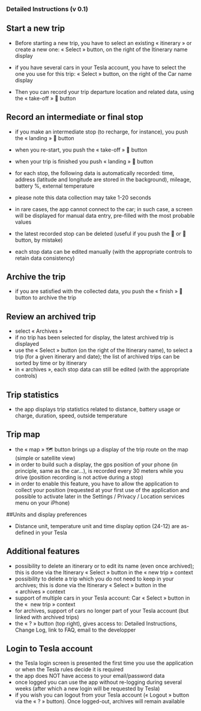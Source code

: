 ### Detailed Instructions (v 0.1)

## Start a new trip

- Before starting a new trip, you have to select an existing « itinerary » or create a new one: « Select » button, on the right of the Itinerary name display
- if you have several cars in your Tesla account, you have to select the one you use for this trip:  « Select » button, on the right of the Car name display

- Then you can record your trip departure location and related data, using the « take-off » 🛫 button

## Record an intermediate or final stop

- if you make an intermediate stop (to recharge, for instance), you push the « landing » 🛬 button
- when you re-start, you push the « take-off » 🛫 button
- when your trip is finished you push « landing » 🛬 button

- for each stop, the following data is automatically recorded: time, address (latitude and longitude are stored in the background), mileage, battery %, external temperature
- please note this data collection may take 1-20 seconds 
- in rare cases, the app cannot connect to the car; in such case, a screen will be displayed for manual data entry, pre-filled with the most probable values 

- the latest recorded stop can be deleted (useful if you push the 🛬 or 🛫 button, by mistake)
- each stop data can be edited manually (with the appropriate controls to retain data consistency)

## Archive the trip

- if you are satisfied with the collected data, you push the « finish » 🏁button to archive the trip

## Review an archived trip

- select « Archives »
- if no trip has been selected for display, the latest archived trip is displayed
- use the « Select » button (on the right of the Itinerary name), to select a trip (for a given itinerary and date); the list of archived trips can be sorted by time or by itinerary 
- in « archives », each stop data can still be edited (with the appropriate controls)

## Trip statistics

- the app displays trip statistics related to distance, battery usage or charge, duration, speed, outside temperature

## Trip map

- the « map » 🗺 button brings up a display of the trip route on the map (simple or satellite view)
- in order to build such a display, the gps position of your phone (in principle, same as the car…), is recorded every 30 meters while you drive (position recording is not active during a stop)
- in order to enable this feature, you have to allow the application to collect your position (requested at your first use of the application and possible to activate later in the Settings / Privacy / Location services menu on your iPhone)

##Units and display preferences

- Distance unit, temperature unit and time display option (24-12) are as-defined in your Tesla

## Additional features

- possibility to delete an itinerary or to edit its name (even once archived); this is done via the Itinerary « Select » button in the « new trip » context
- possibility to delete a trip which you do not need to keep in your archives; this is done via the Itinerary « Select » button in the « archives » context
- support of multiple cars in your Tesla account: Car « Select » button in the «  new trip » context
- for archives, support of cars no longer part of your Tesla account (but linked with archived trips)
- the « ? » button (top right), gives access to: Detailed Instructions, Change Log, link to FAQ, email to the developper 


## Login to Tesla account

- the Tesla login screen is presented the first time you use the application or when the Tesla rules decide it is required 
- the app does NOT have access to your email/password data
- once logged you can use the app without re-logging during several weeks (after which a new login will be requested by Tesla)
- if you wish you can logout from your Tesla account (« Logout » button via the « ? » button). Once logged-out, archives will remain available
